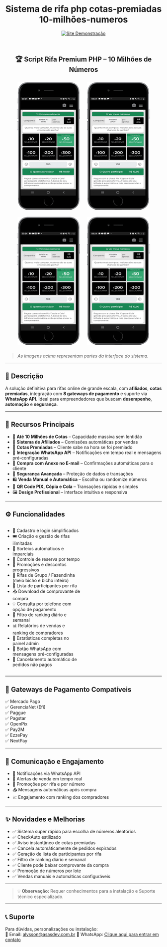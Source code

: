 <div align="center">
  <br>
  <h1>Sistema de rifa php cotas-premiadas 10-milhões-numeros</h1>  
<p>
  <a href="https://https://xsorte.alysson.shop/">
    <img src="https://img.shields.io/badge/Site%20Demonstração-Acessar-0d6efd?style=for-the-badge" alt="Site Demonstração">
  </a>
</p>
 
  <!--div style="display: inline-flex; gap: 20px;">
    <img src="img_1.png" alt="Imagem 1" width="300">
    <img src="img_2.png" alt="Imagem 2" width="300">
  </div-->
  <br>
</div>
<div align="center">
<h2>🏆 Script Rifa Premium PHP – 10 Milhões de Números</h2>
</div>

<div align="center">
  <img src="img-README/111.png" alt="Tela 1" width="200" style="margin: 10px;" />
  <img src="img-README/111.png" alt="Tela 2" width="200" style="margin: 10px;" />
  <img src="img-README/111.png" alt="Tela 3" width="200" style="margin: 10px;" />
  <img src="img-README/111.png" alt="Tela 4" width="200" style="margin: 10px;" />  
</div>

> _As imagens acima representam partes da interface do sistema._

---

## 🧩 Descrição

A solução definitiva para rifas online de grande escala, com **afiliados**, **cotas premiadas**, integração com **8 gateways de pagamento** e suporte via **WhatsApp API**. Ideal para empreendedores que buscam **desempenho**, **automação** e **segurança**.

---

## 🚀 Recursos Principais

- 🔢 **Até 10 Milhões de Cotas** – Capacidade massiva sem lentidão  
- 🧩 **Sistema de Afiliados** – Comissões automáticas por vendas  
- 🎁 **Cotas Premiadas** – Cliente sabe na hora se foi premiado  
- 💬 **Integração WhatsApp API** – Notificações em tempo real e mensagens pré-configuradas  
- 🧾 **Compra com Anexo no E-mail** – Confirmações automáticas para o cliente  
- 🔐 **Segurança Avançada** – Proteção de dados e transações  
- 🛍️ **Venda Manual e Automática** – Escolha ou randomize números  
- 📲 **QR Code PIX, Cópia e Cola** – Transações rápidas e simples  
- 🖼️ **Design Profissional** – Interface intuitiva e responsiva  

---

## ⚙️ Funcionalidades

<div style="display: flex; flex-wrap: wrap; justify-content: space-between;">

<div style="width: 48%;">

- 👥 Cadastro e login simplificados  
- 🎟️ Criação e gestão de rifas ilimitadas  
- 🔄 Sorteios automáticos e imparciais  
- 📅 Controle de reserva por tempo  
- 🧠 Promoções e descontos progressivos  
- 🐄 Rifas de Grupo / Fazendinha (meio bicho e bicho inteiro)  
- 📇 Lista de participantes por rifa  
- 📥 Download de comprovante de compra  
- 💡 Consulta por telefone com opção de pagamento  
- 🔎 Filtro de ranking diário e semanal  
- 📊 Relatórios de vendas e ranking de compradores  
- 🧮 Estatísticas completas no painel admin  
- 💬 Botão WhatsApp com mensagens pré-configuradas  
- 🚫 Cancelamento automático de pedidos não pagos  

</div>

</div>

---

## 💸 Gateways de Pagamento Compatíveis

✅ Mercado Pago  
✅ GerenciaNet (Efi)  
✅ Paggue  
✅ Pagstar  
✅ OpenPix  
✅ Pay2M  
✅ EzzePay  
✅ NextPay  

---

## 📢 Comunicação e Engajamento

- 📱 Notificações via WhatsApp API  
- 🔔 Alertas de venda em tempo real  
- 📣 Promoções por rifa e por número  
- 📤 Mensagens automáticas após compra  
- 📈 Engajamento com ranking dos compradores  

---

## ✨ Novidades e Melhorias

- ✅ Sistema super rápido para escolha de números aleatórios  
- ✅ CheckAuto estilizado  
- ✅ Aviso instantâneo de cotas premiadas  
- ✅ Cancela automáticamente de pedidos expirados  
- ✅ Geração de lista de participantes por rifa  
- ✅ Filtro de ranking diário e semanal  
- ✅ Cliente pode baixar comprovante da compra  
- ✅ Promoção de números por lote  
- ✅ Vendas manuais e automáticas configuráveis  

---

> 💡 **Observação:** Requer conhecimentos para a instalação e Suporte técnico especializado.

---

## 📞 Suporte

Para dúvidas, personalizações ou instalação:  
📧 Email: alysson@asasdev.com.br 
📱 WhatsApp: [Clique aqui para entrar em contato](https://wa.me/5511914336999)





